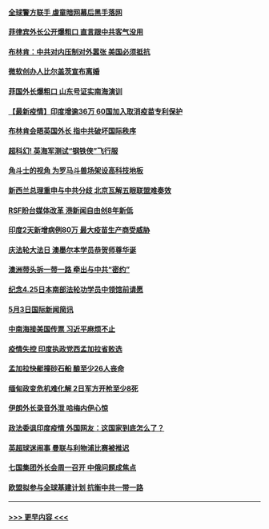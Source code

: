 #### [全球警方联手 虐童暗网幕后黑手落网](../pages/prog202/a103110019.md?t=05041052) 
#### [菲律宾外长公开爆粗口 直言跟中共客气没用](../pages/prog202/a103109850.md?t=05041052) 
#### [布林肯：中共对内压制对外嚣张 美国必须抵抗](../pages/prog202/a103110117.md?t=05041052) 
#### [微软创办人比尔盖茨宣布离婚](../pages/prog202/a103110101.md?t=05041052) 
#### [菲国外长爆粗口 山东号证实南海演训](../pages/prog202/a103109803.md?t=05041052) 
#### [【最新疫情】印度增逾36万 60国加入取消疫苗专利保护](../pages/prog202/a103109808.md?t=05041052) 
#### [布林肯会晤英国外长 指中共破坏国际秩序](../pages/prog202/a103110004.md?t=05041052) 
#### [超科幻! 英海军测试“钢铁侠”飞行服](../pages/prog202/a103109986.md?t=05041052) 
#### [角斗士的视角 为罗马斗兽场架设高科技地板](../pages/prog202/a103109979.md?t=05041052) 
#### [新西兰总理重申与中共分歧 北京瓦解五眼联盟难奏效](../pages/prog202/a103109821.md?t=05041052) 
#### [RSF盼台媒体改革 港新闻自由创8年新低](../pages/prog202/a103109750.md?t=05041052) 
#### [印度2天新增病例80万 最大疫苗生产商受威胁](../pages/prog202/a103109689.md?t=05041052) 
#### [庆法轮大法日 澳墨尔本学员恭贺师尊华诞](../pages/prog202/a103109592.md?t=05041052) 
#### [澳洲带头拆一带一路 牵出与中共“密约”](../pages/prog202/a103109565.md?t=05041052) 
#### [纪念4.25日本南部法轮功学员中领馆前请愿](../pages/prog202/a103109543.md?t=05041052) 
#### [5月3日国际新闻简讯](../pages/prog202/a103109519.md?t=05041052) 
#### [中南海接美国传票 习近平麻烦不止](../pages/prog202/a103109497.md?t=05041052) 
#### [疫情失控 印度执政党西孟加拉省败选](../pages/prog202/a103109500.md?t=05041052) 
#### [孟加拉快艇撞砂石船 酿至少26人丧命](../pages/prog202/a103109492.md?t=05041052) 
#### [缅甸政变危机难化解 2日军方开枪至少8死](../pages/prog202/a103109390.md?t=05041052) 
#### [伊朗外长录音外泄 哈梅内伊心惊](../pages/prog202/a103109379.md?t=05041052) 
#### [政法委讽印度疫情 外国网友：这国家到底怎么了？](../pages/prog202/a103109347.md?t=05041052) 
#### [英超球迷闹事 曼联与利物浦比赛被推迟](../pages/prog202/a103109291.md?t=05041052) 
#### [七国集团外长会周一召开 中俄问题成焦点](../pages/prog202/a103109298.md?t=05041052) 
#### [欧盟拟参与全球基建计划 抗衡中共一带一路](../pages/prog202/a103109256.md?t=05041052) 

----
#### [ >>> 更早内容 <<< ](../indexes/prog202-earlier.md)
